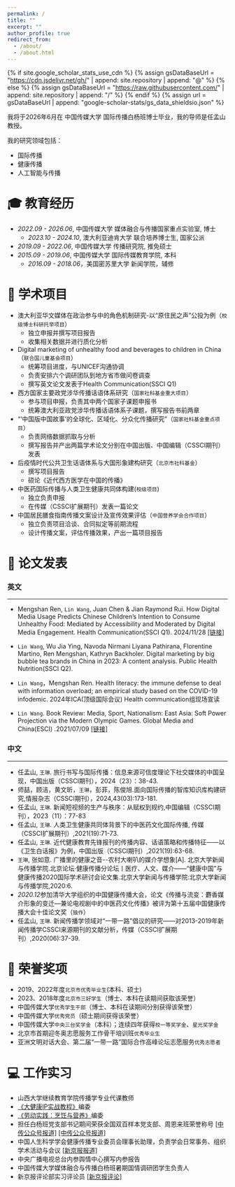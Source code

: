 ```yaml
---
permalink: /
title: ""
excerpt: ""
author_profile: true
redirect_from: 
  - /about/
  - /about.html
---
```


{% if site.google_scholar_stats_use_cdn %}
{% assign gsDataBaseUrl = "https://cdn.jsdelivr.net/gh/" | append: site.repository | append: "@" %}
{% else %}
{% assign gsDataBaseUrl = "https://raw.githubusercontent.com/" | append: site.repository | append: "/" %}
{% endif %}
{% assign url = gsDataBaseUrl | append: "google-scholar-stats/gs_data_shieldsio.json" %}

<span class='anchor' id='about-me'></span>

我将于2026年6月在 中国传媒大学 国际传播白杨班博士毕业，我的导师是任孟山教授。

我的研究领域包括：
- 国际传播
- 健康传播
- 人工智能与传播
  


<span class='anchor' id='-xl'></span>

# 🎓 教育经历
- *2022.09 - 2026.06*,  中国传媒大学 媒体融合与传播国家重点实验室, 博士 
  + *2023.10 - 2024.10*, 澳大利亚迪肯大学 联合培养博士生, 国家公派
- *2019.09 - 2022.06*,  中国传媒大学 传播研究院, 推免硕士
- *2015.09 - 2019.06*,  中国传媒大学 国际传媒教育学院, 本科
  + *2016.09 - 2018.06*，美国密苏里大学 新闻学院，辅修
 
<span class='anchor' id='-lwzl'></span>

# 🚀 学术项目

- 澳大利亚华文媒体在政治参与中的角色机制研究-以“原住民之声”公投为例（`校级博士科研托举项目`）
  + 独立申报并撰写项目报告
  + 收集相关数据并进行质化分析
- Digital marketing of unhealthy food and beverages to children in China（`联合国儿童基会项目`）
  + 统筹项目进度，与UNICEF沟通协调
  + 负责安排六个调研团队到地方省市做问卷调查
  + 撰写英文论文发表于Health Communication(SSCI Q1)
- 西方国家主要政党涉华传播话语体系研究（`国家社科基金重大项目`）
  + 参与项目申报，负责其中两个国家子课题申报书
  + 统筹澳大利亚政党涉华传播话语体系子课题，撰写报告书前两章
- “‘中国版中国故事’的全球化、区域化、分众化传播研究”（`国家社科基金重点项目`）
  + 负责网络数据抓取与分析
  + 撰写报告并产出两篇学术论文分别在中国出版、中国编辑（CSSCI期刊）发表
- 后疫情时代公共卫生话语体系与大国形象建构研究（`北京市社科基金`）
  + 撰写项目报告
  + 硕论《近代西方医学在中国的传播》
- 中医药国际传播与人类卫生健康共同体构建(`校级项目`)
  + 独立负责申报
  + 在传媒（CSSCI扩展期刊）发表一篇论文
- 中国居民膳食指南传播文案设计及宣传效果评估（`中国营养学会合作项目`）
  + 独立负责项目洽谈、合同拟定等前期流程
  + 设计传播文案，评估传播效果，产出一篇项目报告

<span class='anchor' id='-xsxm'></span>

# 📝 论文发表

### 英文
---
- Mengshan Ren, `Lin Wang`, Juan Chen & Jian Raymond Rui. How Digital Media Usage Predicts Chinese Children’s Intention to Consume Unhealthy Food: Mediated by Accessibility and Moderated by Digital Media Engagement. Health Communication(SSCI Q1). 2024/11/28
[[链接]](https://doi.org/10.1080/10410236.2024.2433821)

- `Lin Wang`, Wu Jia Ying, Navoda Nirmani Liyana Pathirana, Florentine Martino, Ren Mengshan, Kathryn Backholer. Digital marketing by big bubble tea brands in China in 2023: A content analysis. Public Health Nutrition(SSCI Q2).

- `Lin Wang`，Mengshan Ren. Health literacy: the immune defense to deal with information overload; an empirical study based on the COVID-19 infodemic. 2024年ICA(顶级国际会议) Health communication组现场宣读

- `Lin Wang`. Book Review: Media, Sport, Nationalism: East Asia: Soft Power Projection via the Modern Olympic Games. Global Media and China(ESCI) .2021/07/09
[[链接]](https://doi.org/10.1177/20594364211025399)

### 中文
---

- 任孟山, `王琳`. 旅行书写与国际传播：信息来源可信度理论下社交媒体的中国呈现，中国出版（CSSCI期刊），2024（23）：38-43.
- 师喆，顾洁，黄文昕，`王琳`，彭菲，陈俊旭.面向国际传播的智库知识库构建研究,情报杂志（CSSCI期刊），2024,43(03):173-181.
- 任孟山, `王琳`. 新闻短视频的生产与秩序：从赋权到规约,中国编辑（CSSCI期刊），2023（11）：77-83
- 任孟山, `王琳`. 人类卫生健康共同体背景下的中医药文化国际传播, 传媒（CSSCI扩展期刊）,2021(19):71-73.
- 任孟山, `王琳`. 近代健康教育先锋报刊的传播内容、话语策略和传播特征——以《卫生白话报》为例，中国出版（CSSCI期刊）,2021(19):63-68.
- `王琳`, 张如意. 广播里的健康之音--农村大喇叭的媒介学想象[A]. 北京大学新闻与传播学院.北京论坛·健康传播分论坛丨医疗、人文、媒介——“健康中国”与健康传播2020国际学术研讨会论文集.北京大学新闻与传播学院:北京大学新闻与传播学院,2020:6. 
- *2020.12*参加清华大学组织的中国健康传播大会，论文《传播与流变：麝香媒介形象的变迁—兼论电视剧中的中医药文化传播》被评为第十五届中国健康传播大会十佳论文奖（`独作`）
- 任孟山, `王琳`. 新闻传播学领域对“一带一路”倡议的研究——对2013-2019年新闻传播学CSSCI来源期刊的文献分析，传媒（CSSCI扩展期刊）,2020(06):37-39.


<span class='anchor' id='-ryjx'></span>

# 🏅 荣誉奖项
- 2019、2022年度`北京市优秀毕业生`(本科、硕士)
- 2023、2018年度`北京市三好学生`（博士、本科在读期间获取该荣誉）
- 中国传媒大学`优秀学生干部`（博士、本科在读期间分别获得该荣誉）
- 中国传媒大学`优秀党员`（硕士期间获得该荣誉）
- 中国传媒大学`中央三台奖学金`（本科）；连续四年获得`校一等奖学金`、`星光奖学金`
- 北京市首期迎冬奥志愿服务工作骨干培训班`优秀毕业生` 
- 亚洲文明对话大会、第二届“一带一路”国际合作高峰论坛志愿服务`优秀志愿者`


<span class='anchor' id='-gzsx'></span>

# 💻 工作实习
- 山西大学继续教育学院传播学专业代课教师
- [《大健康IP实战教程》](http://www.tup.tsinghua.edu.cn/booksCenter/book_10112901.html)编委
- [《劳动实践：烹饪与营养》](https://book.douban.com/subject/35927690/)编委
- 担任白杨班党支部书记期间荣获全国双百样本党支部、周恩来班荣誉称号 [[中传公众号报道]](https://mp.weixin.qq.com/s/2pCS_XGupt06XlXqlAgvEg) [[中传公众号报道]](https://mp.weixin.qq.com/s/RfctlVGVuctvZHjncG--xg)
- 中国人生科学学会健康传播专业委员会理事长助理，负责学会日常事务、组织学术活动与会议 [[新京报报道]](https://m.bjnews.com.cn/detail/1659943233168981.html?shareuser=155928763912371)
- 中央广播电视总台内参舆情中心撰写内参报告
- 中国传媒大学媒体融合与传播白杨班暑期国情调研团学生负责人
- 新京报评论部实习评论员 [[新京报评论]](https://mp.weixin.qq.com/s/DQiG8yufIqmSurwSyjezCQ)

